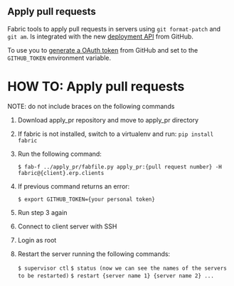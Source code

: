 ## Apply pull requests

Fabric tools to apply pull requests in servers using `git format-patch` and
`git am`.
Is integrated with the new [deployment
API](https://developer.github.com/v3/repos/deployments/) from GitHub.

To use you to [generate a OAuth token](https://github.com/settings/tokens/new)
from GitHub and set to the `GITHUB_TOKEN` environment variable.

HOW TO: Apply pull requests
===========================

NOTE: do not include braces on the following commands

1. Download apply_pr repository and move to apply_pr directory
2. If fabric is not installed, switch to a virtualenv and run: `pip install fabric`
3. Run the following command:

    `$ fab-f ../apply_pr/fabfile.py apply_pr:{pull request number} -H fabric@{client}.erp.clients`

4. If previous command returns an error:

    `$ export GITHUB_TOKEN={your personal token}`

5. Run step 3 again
6. Connect to client server with SSH
7. Login as root
8. Restart the server running the following commands:

    `$ supervisor ctl`
    `$ status (now we can see the names of the servers to be restarted)`
    `$ restart {server name 1} {server name 2} ...`
